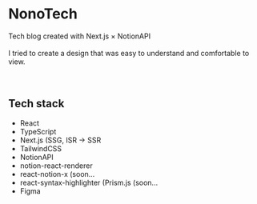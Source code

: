 # NonoTech
Tech blog created with Next.js × NotionAPI
<br><br>
I tried to create a design that was easy to understand and comfortable to view.
<br><br><br>

## Tech stack
- React
- TypeScript
- Next.js (SSG, ISR → SSR  
- TailwindCSS
- NotionAPI
- notion-react-renderer
- react-notion-x (soon...
- react-syntax-highlighter (Prism.js (soon...
- Figma 
